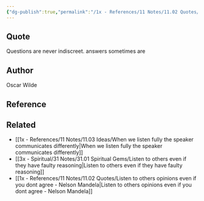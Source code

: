 ```yaml
---
{"dg-publish":true,"permalink":"/1x - References/11 Notes/11.02 Quotes/Questions are never indiscreet. Answers sometimes are - Oscar Wilde/","title":"Questions are never indiscreet. Answers sometimes are - Oscar Wilde","created":"2023-09-10T12:38:11.629+03:00","updated":"2024-02-14T20:18:39.831+03:00"}
---
```



## Quote
Questions are never indiscreet.
answers sometimes are


## Author
Oscar Wilde

## Reference


## Related
- [[1x - References/11 Notes/11.03 Ideas/When we listen fully the speaker communicates differently\|When we listen fully the speaker communicates differently]]
- [[3x - Spiritual/31 Notes/31.01 Spiritual Gems/Listen to others even if they have faulty reasoning\|Listen to others even if they have faulty reasoning]]
- [[1x - References/11 Notes/11.02 Quotes/Listen to others opinions even if you dont agree - Nelson Mandela\|Listen to others opinions even if you dont agree - Nelson Mandela]]